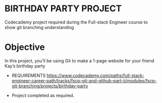 # BIRTHDAY PARTY PROJECT
Codecademy project required during the Full-stack Engineer course to show git branching understanding

# Objective
In this project, you’ll be using Git to make a 1-page website for your friend Kay’s birthday party

* REQUIREMENTS
https://www.codecademy.com/paths/full-stack-engineer-career-path/tracks/fscp-git-and-github-part-ii/modules/fscp-git-branching/projects/birthday-party

* Project completed as required.